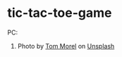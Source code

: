 # tic-tac-toe-game

PC: 
1. Photo by <a href="https://unsplash.com/@maiq?utm_source=unsplash&utm_medium=referral&utm_content=creditCopyText">Tom Morel</a> on <a href="https://unsplash.com/s/photos/dark-background?utm_source=unsplash&utm_medium=referral&utm_content=creditCopyText">Unsplash</a>
  